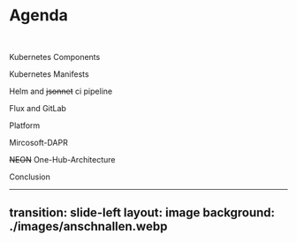 

# Agenda
<br>
<div v-click>

Kubernetes Components

</div>
<div v-click>

Kubernetes Manifests

</div>

<div v-click>

Helm and ~~jsonnet~~ ci pipeline

</div>
<div v-click>

Flux and GitLab

</div>
<div v-click>

Platform

</div>
<div v-click>

Mircosoft-DAPR

</div>
<div v-click>

~~NEON~~ One-Hub-Architecture

</div>
<div v-click>

Conclusion

</div>


---
transition: slide-left
layout: image
background: ./images/anschnallen.webp
---
